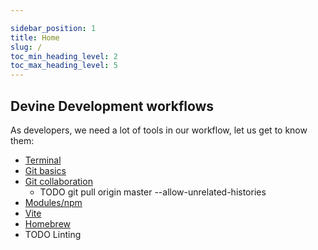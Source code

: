 ```yaml
---

sidebar_position: 1
title: Home
slug: /
toc_min_heading_level: 2
toc_max_heading_level: 5
---
```


## Devine Development workflows

As developers, we need a lot of tools in our workflow, let us get to know them:

- [Terminal](terminal-01)
- [Git basics](category/basics)
- [Git collaboration](category/collaboration)
  - TODO git pull origin master --allow-unrelated-histories
- [Modules/npm](category/modules)
- [Vite](vite-01-intro)
- [Homebrew](homebrew-01-intro)
- TODO Linting
